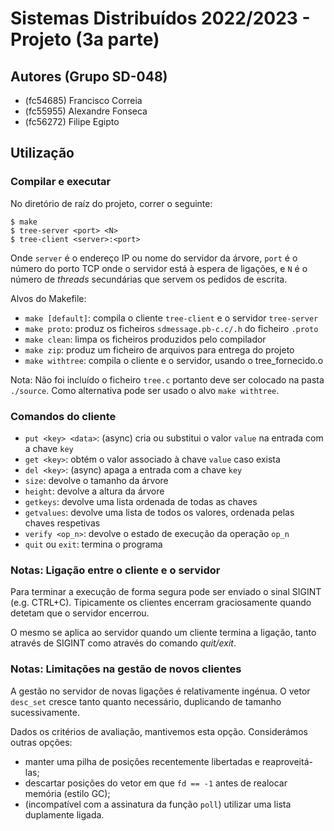 # Sistemas Distribuídos 2022/2023 - Projeto (3a parte)

## Autores (Grupo SD-048)

- (fc54685) Francisco Correia
- (fc55955) Alexandre Fonseca
- (fc56272) Filipe Egipto

## Utilização

### Compilar e executar

No diretório de raíz do projeto, correr o seguinte:

```shell
$ make
$ tree-server <port> <N>
$ tree-client <server>:<port>
```
Onde `server` é o endereço IP ou nome do servidor da árvore,
`port` é o número do porto TCP onde o servidor está à espera de ligações,
e `N` é o número de *threads* secundárias que servem os pedidos de escrita.

Alvos do Makefile:

- `make [default]`: compila o cliente `tree-client` e o servidor `tree-server`
- `make proto`: produz os ficheiros `sdmessage.pb-c.c/.h` do ficheiro `.proto`
- `make clean`: limpa os ficheiros produzidos pelo compilador
- `make zip`: produz um ficheiro de arquivos para entrega do projeto
- `make withtree`: compila o cliente e o servidor, usando o tree_fornecido.o

Nota: Não foi incluído o ficheiro `tree.c` portanto deve ser colocado na pasta `./source`.
Como alternativa pode ser usado o alvo `make withtree`.

### Comandos do cliente

- `put <key> <data>`: (async) cria ou substitui o valor `value` na entrada com a chave `key`
- `get <key>`: obtém o valor associado à chave `value` caso exista
- `del <key>`: (async) apaga a entrada com a chave `key`
- `size`: devolve o tamanho da árvore
- `height`: devolve a altura da árvore
- `getkeys`: devolve uma lista ordenada de todas as chaves
- `getvalues`: devolve uma lista de todos os valores, ordenada pelas chaves respetivas
- `verify <op_n>`: devolve o estado de execução da operação `op_n`
- `quit` ou `exit`: termina o programa

### Notas: Ligação entre o cliente e o servidor

Para terminar a execução de forma segura pode ser enviado o sinal SIGINT (e.g. CTRL+C).
Tipicamente os clientes encerram graciosamente quando detetam que o servidor encerrou.

O mesmo se aplica ao servidor quando um cliente termina a ligação, tanto através de SIGINT
como através do comando *quit/exit*.

### Notas: Limitações na gestão de novos clientes

A gestão no servidor de novas ligações é relativamente ingénua.
O vetor `desc_set` cresce tanto quanto necessário, duplicando de tamanho sucessivamente.

Dados os critérios de avaliação, mantivemos esta opção. Considerámos outras opções:

- manter uma pilha de posições recentemente libertadas e reaproveitá-las;
- descartar posições do vetor em que `fd == -1` antes de realocar memória (estilo GC);
- (incompatível com a assinatura da função `poll`) utilizar uma lista duplamente ligada.
